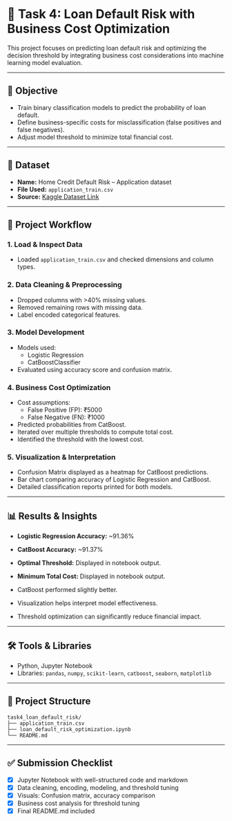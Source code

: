 
# 🏦 Task 4: Loan Default Risk with Business Cost Optimization

This project focuses on predicting loan default risk and optimizing the decision threshold by integrating business cost considerations into machine learning model evaluation.

---

## 📌 Objective

- Train binary classification models to predict the probability of loan default.
- Define business-specific costs for misclassification (false positives and false negatives).
- Adjust model threshold to minimize total financial cost.

---

## 📂 Dataset

- **Name:** Home Credit Default Risk – Application dataset  
- **File Used:** `application_train.csv`
- **Source:** [Kaggle Dataset Link](https://www.kaggle.com/competitions/home-credit-default-risk/data?select=application_train.csv)

---

## 🧪 Project Workflow

### 1. Load & Inspect Data
- Loaded `application_train.csv` and checked dimensions and column types.

### 2. Data Cleaning & Preprocessing
- Dropped columns with >40% missing values.
- Removed remaining rows with missing data.
- Label encoded categorical features.

### 3. Model Development
- Models used:
  - Logistic Regression
  - CatBoostClassifier
- Evaluated using accuracy score and confusion matrix.

### 4. Business Cost Optimization
- Cost assumptions:
  - False Positive (FP): ₹5000
  - False Negative (FN): ₹1000
- Predicted probabilities from CatBoost.
- Iterated over multiple thresholds to compute total cost.
- Identified the threshold with the lowest cost.

### 5. Visualization & Interpretation
- Confusion Matrix displayed as a heatmap for CatBoost predictions.
- Bar chart comparing accuracy of Logistic Regression and CatBoost.
- Detailed classification reports printed for both models.

---

## 📊 Results & Insights

- **Logistic Regression Accuracy:** ~91.36%
- **CatBoost Accuracy:** ~91.37%
- **Optimal Threshold:** Displayed in notebook output.
- **Minimum Total Cost:** Displayed in notebook output.

- CatBoost performed slightly better.
- Visualization helps interpret model effectiveness.
- Threshold optimization can significantly reduce financial impact.

---

## 🛠️ Tools & Libraries

- Python, Jupyter Notebook
- Libraries: `pandas`, `numpy`, `scikit-learn`, `catboost`, `seaborn`, `matplotlib`

---

## 📁 Project Structure

```
task4_loan_default_risk/
├── application_train.csv
├── loan_default_risk_optimization.ipynb
└── README.md
```

---

## ✅ Submission Checklist

- [x] Jupyter Notebook with well-structured code and markdown
- [x] Data cleaning, encoding, modeling, and threshold tuning
- [x] Visuals: Confusion matrix, accuracy comparison
- [x] Business cost analysis for threshold tuning
- [x] Final README.md included
